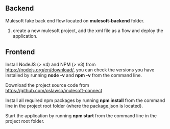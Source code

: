 
## Backend
Mulesoft fake back end flow located on **mulesoft-backend** folder.
1. create a new mulesoft project, add the xml file as a flow and deploy the application.

## Frontend
Install NodeJS (> v4) and NPM (> v3) from https://nodejs.org/en/download/, you can check the versions you have installed by running **node -v** and **npm -v** from the command line.
 
Download the project source code from https://github.com/oslawso/mulesoft-connect
 
Install all required npm packages by running **npm install** from the command line in the project root folder (where the package.json is located).
 
Start the application by running **npm start** from the command line in the project root folder.